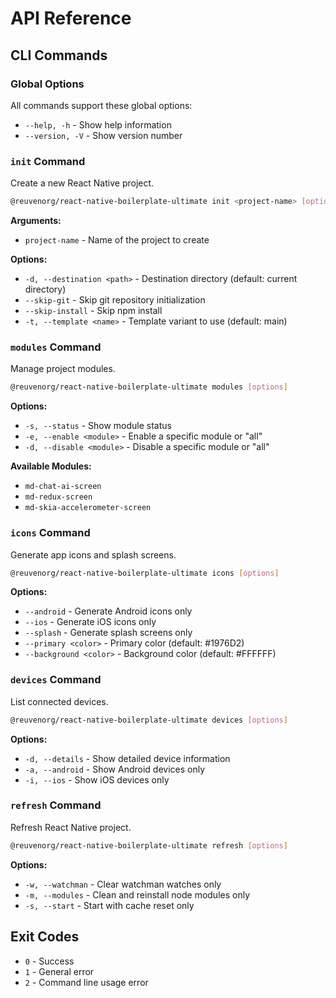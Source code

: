 # API Reference

## CLI Commands

### Global Options

All commands support these global options:

- `--help, -h` - Show help information
- `--version, -V` - Show version number

### `init` Command

Create a new React Native project.

```bash
@reuvenorg/react-native-boilerplate-ultimate init <project-name> [options]
```

**Arguments:**

- `project-name` - Name of the project to create

**Options:**

- `-d, --destination <path>` - Destination directory (default: current directory)
- `--skip-git` - Skip git repository initialization
- `--skip-install` - Skip npm install
- `-t, --template <name>` - Template variant to use (default: main)

### `modules` Command

Manage project modules.

```bash
@reuvenorg/react-native-boilerplate-ultimate modules [options]
```

**Options:**

- `-s, --status` - Show module status
- `-e, --enable <module>` - Enable a specific module or "all"
- `-d, --disable <module>` - Disable a specific module or "all"

**Available Modules:**

- `md-chat-ai-screen`
- `md-redux-screen`
- `md-skia-accelerometer-screen`

### `icons` Command

Generate app icons and splash screens.

```bash
@reuvenorg/react-native-boilerplate-ultimate icons [options]
```

**Options:**

- `--android` - Generate Android icons only
- `--ios` - Generate iOS icons only
- `--splash` - Generate splash screens only
- `--primary <color>` - Primary color (default: #1976D2)
- `--background <color>` - Background color (default: #FFFFFF)

### `devices` Command

List connected devices.

```bash
@reuvenorg/react-native-boilerplate-ultimate devices [options]
```

**Options:**

- `-d, --details` - Show detailed device information
- `-a, --android` - Show Android devices only
- `-i, --ios` - Show iOS devices only

### `refresh` Command

Refresh React Native project.

```bash
@reuvenorg/react-native-boilerplate-ultimate refresh [options]
```

**Options:**

- `-w, --watchman` - Clear watchman watches only
- `-m, --modules` - Clean and reinstall node modules only
- `-s, --start` - Start with cache reset only

## Exit Codes

- `0` - Success
- `1` - General error
- `2` - Command line usage error
